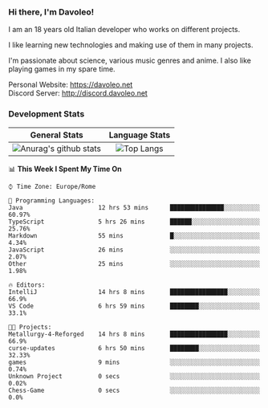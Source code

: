 ### Hi there, I'm Davoleo!

I am an 18 years old Italian developer who works on different projects.

I like learning new technologies and making use of them in many projects.

I'm passionate about science, various music genres and anime.
I also like playing games in my spare time.

Personal Website: https://davoleo.net <br>
Discord Server: http://discord.davoleo.net

### Development Stats

General Stats             |  Language Stats
:-------------------------:|:-------------------------:
![Anurag's github stats](https://github-readme-stats.vercel.app/api?username=Davoleo&count_private=true&show_icons=true&theme=tokyonight)  |  ![Top Langs](https://github-readme-stats.vercel.app/api/top-langs/?username=Davoleo&theme=tokyonight&layout=compact)



<!--START_SECTION:waka-->
📊 **This Week I Spent My Time On** 

```text
⌚︎ Time Zone: Europe/Rome

💬 Programming Languages: 
Java                     12 hrs 53 mins      ███████████████░░░░░░░░░░   60.97% 
TypeScript               5 hrs 26 mins       ██████░░░░░░░░░░░░░░░░░░░   25.76% 
Markdown                 55 mins             █░░░░░░░░░░░░░░░░░░░░░░░░   4.34% 
JavaScript               26 mins             ░░░░░░░░░░░░░░░░░░░░░░░░░   2.07% 
Other                    25 mins             ░░░░░░░░░░░░░░░░░░░░░░░░░   1.98%

🔥 Editors: 
IntelliJ                 14 hrs 8 mins       ████████████████░░░░░░░░░   66.9% 
VS Code                  6 hrs 59 mins       ████████░░░░░░░░░░░░░░░░░   33.1%

🐱‍💻 Projects: 
Metallurgy-4-Reforged    14 hrs 8 mins       ████████████████░░░░░░░░░   66.9% 
curse-updates            6 hrs 50 mins       ████████░░░░░░░░░░░░░░░░░   32.33% 
games                    9 mins              ░░░░░░░░░░░░░░░░░░░░░░░░░   0.74% 
Unknown Project          0 secs              ░░░░░░░░░░░░░░░░░░░░░░░░░   0.02% 
Chess-Game               0 secs              ░░░░░░░░░░░░░░░░░░░░░░░░░   0.0%

```


<!--END_SECTION:waka-->

<!--
**Davoleo/Davoleo** is a ✨ _special_ ✨ repository because its `README.md` (this file) appears on your GitHub profile.

https://gist.github.com/Davoleo/43516c64c8169e24dc2571c34713863b

Here are some ideas to get you started:

- 🔭 I’m currently working on ...
- 🌱 I’m currently learning ...
- 👯 I’m looking to collaborate on ...
- 🤔 I’m looking for help with ...
- 💬 Ask me about ...
- 📫 How to reach me: ...
- 😄 Pronouns: ...
- ⚡ Fun fact: ...
-->
